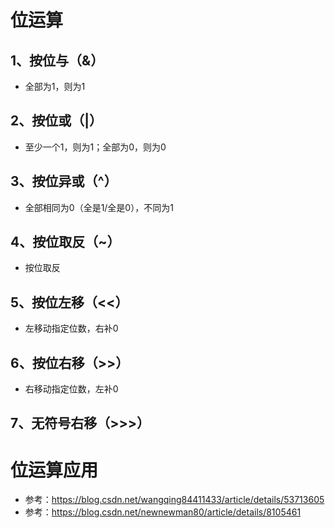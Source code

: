 # 位运算

## 1、按位与（&）
+ 全部为1，则为1 
## 2、按位或（|）
+ 至少一个1，则为1；全部为0，则为0
## 3、按位异或（^）
* 全部相同为0（全是1/全是0），不同为1
## 4、按位取反（~）
+ 按位取反
## 5、按位左移（<<）
- 左移动指定位数，右补0
## 6、按位右移（>>）
- 右移动指定位数，左补0
## 7、无符号右移（>>>）


# 位运算应用

- 参考：https://blog.csdn.net/wangqing84411433/article/details/53713605
- 参考：https://blog.csdn.net/newnewman80/article/details/8105461